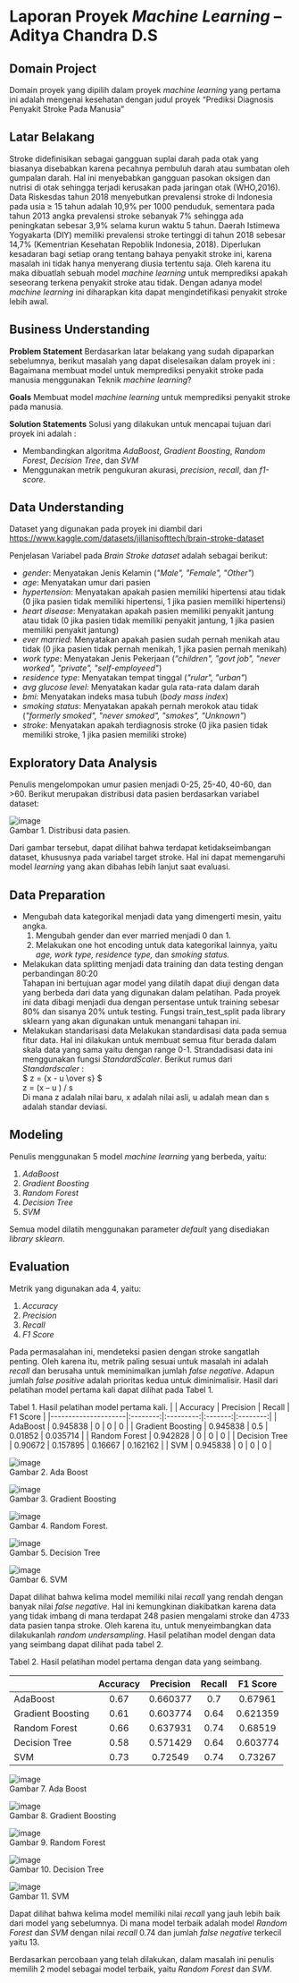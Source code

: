 # Laporan Proyek *Machine Learning* – Aditya Chandra D.S

## Domain Project
Domain proyek yang dipilih dalam proyek *machine learning* yang pertama ini adalah mengenai kesehatan dengan judul proyek “Prediksi Diagnosis Penyakit Stroke Pada Manusia”

## Latar Belakang
Stroke didefinisikan sebagai gangguan suplai darah pada otak yang biasanya disebabkan karena pecahnya pembuluh darah atau sumbatan oleh gumpalan darah. Hal ini menyebabkan gangguan pasokan oksigen dan nutrisi di otak sehingga terjadi kerusakan pada jaringan otak (WHO,2016).
Data Riskesdas tahun 2018 menyebutkan prevalensi stroke di Indonesia pada usia ≥ 15 tahun adalah 10,9% per 1000 penduduk, sementara pada tahun 2013 angka prevalensi stroke sebanyak 7% sehingga ada peningkatan sebesar 3,9% selama kurun waktu 5 tahun. Daerah Istimewa Yogyakarta (DIY) memiliki prevalensi stroke tertinggi di tahun 2018 sebesar 14,7% (Kementrian Kesehatan Repoblik Indonesia, 2018). 
Diperlukan kesadaran bagi setiap orang tentang bahaya penyakit stroke ini, karena masalah ini tidak hanya menyerang diusia tertentu saja. Oleh karena itu maka dibuatlah sebuah model *machine learning* untuk memprediksi apakah seseorang terkena penyakit stroke atau tidak. Dengan adanya model *machine learning* ini diharapkan kita dapat mengindetifikasi penyakit stroke lebih awal.

## Business Understanding

**Problem Statement**
Berdasarkan latar belakang yang sudah dipaparkan sebelumnya, berikut masalah yang dapat diselesaikan dalam proyek ini :
Bagaimana membuat model untuk memprediksi penyakit stroke pada manusia menggunakan Teknik *machine learning*?

**Goals**
Membuat model *machine learning* untuk memprediksi penyakit stroke pada manusia.

**Solution Statements**
Solusi yang dilakukan untuk mencapai tujuan dari proyek ini adalah :
  -	Membandingkan algoritma *AdaBoost*, *Gradient Boosting*, *Random Forest*, *Decision Tree*, dan *SVM*
  -	Menggunakan metrik pengukuran akurasi, *precision*, *recall*, dan *f1-score*.

## Data Understanding

Dataset yang digunakan pada proyek ini diambil dari\
https://www.kaggle.com/datasets/jillanisofttech/brain-stroke-dataset

Penjelasan Variabel pada *Brain Stroke dataset* adalah sebagai berikut:
  -	*gender*: Menyatakan Jenis Kelamin (*"Male", "Female", "Other"*)
  -	*age*: Menyatakan umur dari pasien
  -	*hypertension*: Menyatakan apakah pasien memiliki hipertensi atau tidak (0 jika pasien tidak memiliki hipertensi, 1 jika pasien memiliki hipertensi)
  -	*heart disease*: Menyatakan apakah pasien memiliki penyakit jantung atau tidak (0 jika pasien tidak memiliki penyakit jantung, 1 jika pasien memiliki penyakit      jantung)
  -	*ever married*: Menyatakan apakah pasien sudah pernah menikah atau tidak (0 jika pasien tidak pernah menikah, 1 jika pasien pernah menikah)
  -	*work type*: Menyatakan Jenis Pekerjaan (*"children", "govt job", "never worked", "private", "self-employeed"*)
  -	*residence type*: Menyatakan tempat tinggal (*"rular", "urban"*)
  -	*avg glucose level*: Menyatakan kadar gula rata-rata dalam darah
  -	*bmi*: Menyatakan indeks masa tubuh (*body mass index*)
  -	*smoking status*: Menyatakan apakah pernah merokok atau tidak (*"formerly smoked", "never smoked", "smokes", "Unknown"*)
  -	*stroke*: Menyatakan apakah terdiagnosis stroke (0 jika pasien tidak memiliki stroke, 1 jika pasien memiliki stroke)

## Exploratory Data Analysis

Penulis mengelompokan umur pasien menjadi 0-25, 25-40, 40-60, dan >60. Berikut merupakan distribusi data pasien berdasarkan variabel dataset:

![image](https://user-images.githubusercontent.com/65145111/203143337-e417ce1f-ea61-418e-8cff-bb3efa599a09.png) \
Gambar 1. Distribusi data pasien.

Dari gambar tersebut, dapat dilihat bahwa terdapat ketidakseimbangan dataset, khususnya pada variabel target stroke. Hal ini dapat memengaruhi model 
*learning* yang akan dibahas lebih lanjut saat evaluasi.

## Data Preparation

*	Mengubah data kategorikal menjadi data yang dimengerti mesin, yaitu angka.
    1. Mengubah gender dan ever married menjadi 0 dan 1.
    2. Melakukan one hot encoding untuk data kategorikal lainnya, yaitu *age, work type, residence type,* dan *smoking status.*
*	Melakukan data splitting menjadi data training dan data testing dengan perbandingan 80:20\
  Tahapan ini bertujuan agar model yang dilatih dapat diuji dengan data yang berbeda dari data yang digunakan dalam pelatihan. Pada proyek ini data dibagi menjadi dua dengan persentase untuk training sebesar 80% dan sisanya 20% untuk testing. Fungsi train_test_split pada library sklearn yang akan digunakan untuk menangani tahapan ini.
*	Melakukan standarisasi data
  Melakukan standardisasi data pada semua fitur data. Hal ini dilakukan untuk membuat semua fitur berada dalam skala data yang sama yaitu dengan range 0-1.      Strandadisasi data ini menggunakan fungsi *StandardScaler*. Berikut rumus dari *Standardscaler* :\
  $ z = {x - u \over s} $ \
  z = (x – u ) / s \
  Di mana z adalah nilai baru, x adalah nilai asli, u adalah mean dan s adalah standar deviasi.

## Modeling

Penulis menggunakan 5 model *machine learning* yang berbeda, yaitu:
  1.	*AdaBoost*
  2.	*Gradient Boosting*
  3.	*Random Forest*
  4.	*Decision Tree*
  5.	*SVM*
  
Semua model dilatih menggunakan parameter *default* yang disediakan *library sklearn*.

## Evaluation

Metrik yang digunakan ada 4, yaitu:
  1.	*Accuracy*
  2.	*Precision*
  3.	*Recall*
  4.	*F1 Score*

Pada permasalahan ini, mendeteksi pasien dengan stroke sangatlah penting. Oleh karena itu, metrik paling sesuai untuk masalah ini adalah *recall* dan berusaha untuk meminimalkan jumlah *false negative*. Adapun jumlah *false positive* adalah prioritas kedua untuk diminimalisir.
Hasil dari pelatihan model pertama kali dapat dilihat pada Tabel 1.

Tabel 1. Hasil pelatihan model pertama kali.
|                     | Accuracy | Precision |  Recall | F1 Score |
|---------------------|:--------:|:---------:|:-------:|:--------:|
| AdaBoost            | 0.945838 | 0         | 0       | 0        |
| Gradient   Boosting | 0.945838 | 0.5       | 0.01852 | 0.035714 |
| Random   Forest     | 0.942828 | 0         | 0       | 0        |
| Decision   Tree     | 0.90672  | 0.157895  | 0.16667 | 0.162162 |
| SVM                 | 0.945838 | 0         | 0       | 0        |

![image](https://user-images.githubusercontent.com/65145111/203279922-5c6c7ded-886c-446b-bffa-e66bf308da09.png) \
Gambar 2. Ada Boost

![image](https://user-images.githubusercontent.com/65145111/203280003-059d9a5b-7d9e-4c4d-b168-e243e11ff2d5.png) \
Gambar 3. Gradient Boosting

![image](https://user-images.githubusercontent.com/65145111/203280884-6800243c-85be-4529-b59f-76ece4d37872.png) \
Gambar 4. Random Forest.

![image](https://user-images.githubusercontent.com/65145111/203280971-a22a91fd-6fcf-4993-9e4d-5dd675fc4473.png) \
Gambar 5. Decision Tree

![image](https://user-images.githubusercontent.com/65145111/203281054-79c91828-932d-46ee-a023-219de7da4e6b.png) \
Gambar 6. SVM

Dapat dilihat bahwa kelima model memiliki nilai *recall* yang rendah dengan banyak nilai *false negative*. Hal ini kemungkinan diakibatkan karena data yang tidak imbang di mana terdapat 248 pasien mengalami stroke dan 4733 data pasien tanpa stroke. Oleh karena itu, untuk menyeimbangkan data dilakukanlah *random undersampling*.
Hasil pelatihan model dengan data yang seimbang dapat dilihat pada tabel 2.

Tabel 2. Hasil pelatihan model pertama dengan data yang seimbang.

|                     | Accuracy | Precision | Recall | F1 Score |
|---------------------|:--------:|:---------:|:------:|:--------:|
| AdaBoost            | 0.67     | 0.660377  | 0.7    | 0.67961  |
| Gradient   Boosting | 0.61     | 0.603774  | 0.64   | 0.621359 |
| Random   Forest     | 0.66     | 0.637931  | 0.74   | 0.68519  |
| Decision   Tree     | 0.58     | 0.571429  | 0.64   | 0.603774 |
| SVM                 | 0.73     | 0.72549   | 0.74   | 0.73267  |

![image](https://user-images.githubusercontent.com/65145111/203283286-3121cbb1-1c0f-4f70-b61e-d5d1895deed4.png) \
Gambar 7. Ada Boost

![image](https://user-images.githubusercontent.com/65145111/203283325-e828f5a7-b1b8-47dc-b1a9-ae889a0d4177.png) \
Gambar 8. Gradient Boosting

![image](https://user-images.githubusercontent.com/65145111/203283361-0f4543c6-3e61-47c9-93f0-14f79bc2a2a3.png) \
Gambar 9. Random Forest

![image](https://user-images.githubusercontent.com/65145111/203283407-285c75d8-013b-4a75-bcc7-50134df13d32.png) \
Gambar 10. Decision Tree

![image](https://user-images.githubusercontent.com/65145111/203283445-dd66079c-abf9-4030-9432-25d1cd5febb7.png) \
Gambar 11. SVM

Dapat dilihat bahwa kelima model memiliki nilai *recall* yang jauh lebih baik dari model yang sebelumnya. Di mana model terbaik adalah model *Random Forest* dan *SVM* dengan nilai *recall* 0.74 dan jumlah *false negative* terkecil yaitu 13.

Berdasarkan percobaan yang telah dilakukan, dalam masalah ini penulis memilih 2 model sebagai model terbaik, yaitu *Random Forest* dan *SVM*.
